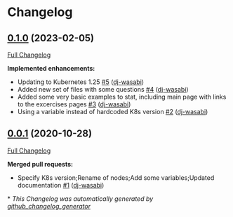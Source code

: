 # Changelog

## [0.1.0](https://github.com/dj-wasabi/vagrant-kubernetes/tree/0.1.0) (2023-02-05)

[Full Changelog](https://github.com/dj-wasabi/vagrant-kubernetes/compare/0.0.1...0.1.0)

**Implemented enhancements:**

- Updating to Kubernetes 1.25 [\#5](https://github.com/dj-wasabi/vagrant-kubernetes/pull/5) ([dj-wasabi](https://github.com/dj-wasabi))
- Added new set of files with some questions [\#4](https://github.com/dj-wasabi/vagrant-kubernetes/pull/4) ([dj-wasabi](https://github.com/dj-wasabi))
- Added some very basic examples to stat, including main page with links to the excercises pages [\#3](https://github.com/dj-wasabi/vagrant-kubernetes/pull/3) ([dj-wasabi](https://github.com/dj-wasabi))
- Using a variable instead of hardcoded K8s version [\#2](https://github.com/dj-wasabi/vagrant-kubernetes/pull/2) ([dj-wasabi](https://github.com/dj-wasabi))

## [0.0.1](https://github.com/dj-wasabi/vagrant-kubernetes/tree/0.0.1) (2020-10-28)

[Full Changelog](https://github.com/dj-wasabi/vagrant-kubernetes/compare/00af781882a8c6fed52419a8b46311da1769754f...0.0.1)

**Merged pull requests:**

- Specify K8s version;Rename of nodes;Add some variables;Updated documentation [\#1](https://github.com/dj-wasabi/vagrant-kubernetes/pull/1) ([dj-wasabi](https://github.com/dj-wasabi))



\* *This Changelog was automatically generated by [github_changelog_generator](https://github.com/github-changelog-generator/github-changelog-generator)*

